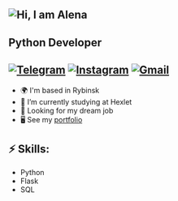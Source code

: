 ![Hi, I am Alena](https://github.com/user-attachments/assets/64f5be6b-d5a9-4d32-9435-7d5d599463c0)
----------------
Python Developer
----------------
[![Telegram](https://img.shields.io/badge/Telegram-2CA5E0?style=for-the-badge&logo=telegram&logoColor=white)](https://t.me/alenavino1996)
[![Instagram](https://img.shields.io/badge/Instagram-%23E4405F.svg?style=for-the-badge&logo=Instagram&logoColor=white)](https://www.instagram.com/alenka.vino/)
[![Gmail](https://img.shields.io/badge/Gmail-D14836?style=for-the-badge&logo=gmail&logoColor=white)](mailto:mail@alenavino1996@gmail.com)
----------------
- 🌍  I'm based in Rybinsk
- 🌱 I’m currently studying at Hexlet
- 🔭 Looking for my dream job
- 🖥️  See my [portfolio](https://cv.hexlet.io/ru/resumes/3878)

## ⚡ Skills:
- Python
- Flask
- SQL

